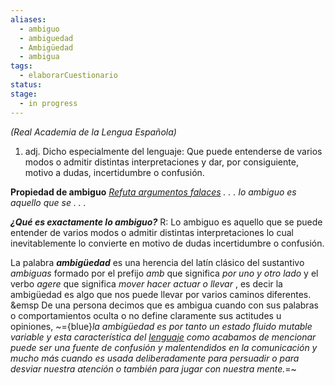 ```yaml
---
aliases:
  - ambiguo
  - ambiguedad
  - Ambigüedad
  - ambigua
tags:
  - elaborarCuestionario
status: 
stage:
  - in progress
---
```

[](https://dle.rae.es/ambiguo#:~:text=ambiguo%2C%20gua) *(Real Academia de la Lengua Española)*
1. adj. Dicho especialmente del lenguaje: Que puede entenderse de varios modos o admitir distintas interpretaciones y dar, por consiguiente, motivo a dudas, incertidumbre o confusión.

**Propiedad de ambiguo** [ *Refuta argumentos falaces*](https://www.youtube.com/watch?v=1SMnVSvxm-k)
[](https://www.youtube.com/watch?v=1SMnVSvxm-k&t=291#t=04:50.96) *. . .  lo ambiguo es aquello que se . . .*

***¿Qué es exactamente lo ambiguo?***
R: Lo ambiguo es aquello que se puede entender de varios modos o admitir distintas interpretaciones lo cual inevitablemente lo convierte en motivo de dudas incertidumbre o confusión. 

La palabra ***ambigüedad*** es una herencia del latín clásico del sustantivo *ambiguas* formado por el prefijo *amb* que significa *por uno y otro lado* y el verbo *agere* que significa *mover hacer actuar o llevar* , es decir la ambigüedad es algo que nos puede llevar por varios caminos diferentes.
&emsp De una persona decimos que es ambigua cuando con sus palabras o comportamientos oculta o no define claramente sus actitudes u opiniones, ~={blue}*la ambigüedad es por tanto un estado fluido mutable variable y esta característica del [lenguaje](lenguaje) como acabamos de mencionar puede ser una fuente de confusión y malentendidos en la comunicación y mucho más cuando es usada deliberadamente para persuadir o para desviar nuestra atención o también para jugar con nuestra mente.*=~

